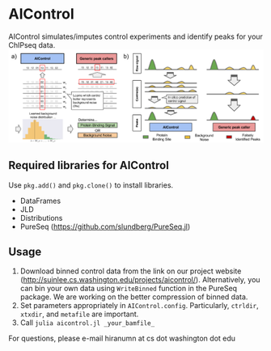 # AIControl

AIControl simulates/imputes control experiments and identify peaks for your ChIPseq data.
![alt text](images/concept.png)

## Required libraries for AIControl

Use ```pkg.add()``` and ```pkg.clone()``` to install libraries.
- DataFrames
- JLD
- Distributions
- PureSeq (https://github.com/slundberg/PureSeq.jl)

## Usage
1. Download binned control data from the link on our project website (http://suinlee.cs.washington.edu/projects/aicontrol/). Alternatively, you can bin your own data using ```WriteBinned``` function in the PureSeq package. We are working on the better compression of binned data.  
2. Set parameters appropriately in ```AIControl.config```. Particularly, ```ctrldir```, ```xtxdir```, and ```metafile``` are important. 
3. Call ```julia aicontrol.jl _your_bamfile_```

For questions, please e-mail hiranumn at cs dot washington dot edu
